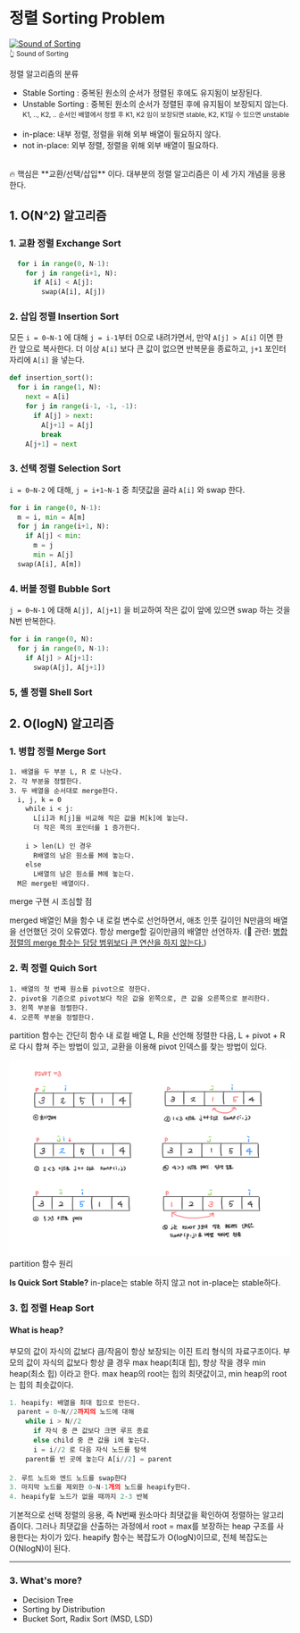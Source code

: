 # 정렬 Sorting Problem


[![Sound of Sorting](http://img.youtube.com/vi/kPRA0W1kECg/0.jpg)](https://youtu.be/kPRA0W1kECg)
<br/>
<small>👆 Sound of Sorting</small>

정렬 알고리즘의 분류

* Stable Sorting : 중복된 원소의 순서가 정렬된 후에도 유지됨이 보장된다.
* Unstable Sorting : 중복된 원소의 순서가 정렬된 후에 유지됨이 보장되지 않는다.
  <small>K1, .., K2, .. 순서인 배열에서 정렬 후 K1, K2 임이 보장되면 stable, K2, K1일 수 있으면 unstable</small>
<br/><br/>
* in-place: 내부 정렬, 정렬을 위해 외부 배열이 필요하지 않다.
* not in-place: 외부 정렬, 정렬을 위해 외부 배열이 필요하다.

<br/>
🔥 핵심은 **교환/선택/삽입** 이다. 대부분의 정렬 알고리즘은 이 세 가지 개념을 응용한다.


## 1. O(N^2) 알고리즘

### 1. 교환 정렬 Exchange Sort
```python
  for i in range(0, N-1):
    for j in range(i+1, N):
      if A[i] < A[j]:
        swap(A[i], A[j])
```
### 2. 삽입 정렬 Insertion Sort
모든 `i = 0~N-1` 에 대해 `j = i-1`부터 0으로 내려가면서, 만약 `A[j] > A[i]` 이면 한 칸 앞으로 복사한다. 더 이상 `A[i]` 보다 큰 값이 없으면 반복문을 종료하고, `j+1` 포인터 자리에 `A[i]` 을 넣는다. 
```python
def insertion_sort():
  for i in range(1, N):
    next = A[i]
    for j in range(i-1, -1, -1):
      if A[j] > next:
        A[j+1] = A[j]
        break
    A[j+1] = next
```

### 3. 선택 정렬 Selection Sort
`i = 0~N-2` 에 대해, `j = i+1~N-1` 중 최댓값을 골라 `A[i]` 와 swap 한다.
```python
for i in range(0, N-1):
  m = i, min = A[m]
  for j in range(i+1, N):
    if A[j] < min:
      m = j
      min = A[j]
  swap(A[i], A[m])
```

### 4. 버블 정렬 Bubble Sort
`j = 0~N-1` 에 대해 `A[j], A[j+1]` 을 비교하여 작은 값이 앞에 있으면 swap 하는 것을 N번 반복한다.
```python
for i in range(0, N):
  for j in range(0, N-1):
    if A[j] > A[j+1]:
      swap(A[j], A[j+1])
```

### 5, 셸 정렬 Shell Sort 

## 2. O(logN) 알고리즘

### 1. 병합 정렬 Merge Sort

```
1. 배열을 두 부분 L, R 로 나눈다.
2. 각 부분을 정렬한다.
3. 두 배열을 순서대로 merge한다.
  i, j, k = 0
    while i < j:
      L[i]과 R[j]을 비교해 작은 값을 M[k]에 놓는다.
      더 작은 쪽의 포인터를 1 증가한다.
      
    i > len(L) 인 경우
      R배열의 남은 원소를 M에 놓는다.
    else
      L배열의 남은 원소를 M에 놓는다.
  M은 merge된 배열이다.
```
merge 구현 시 조심할 점

merged 배열인 M을 함수 내 로컬 변수로 선언하면서, 애초 인풋 길이인 N만큼의 배열을 선언했던 것이 오류였다. 항상 merge할 길이만큼의 배열만 선언하자. (👀 관련:  [병합 정렬의 merge 함수는 담당 범위보다 큰 연산을 하지 않는다.](https://www.acmicpc.net/board/view/109246))

### 2. 퀵 정렬 Quich Sort
```
1. 배열의 첫 번째 원소를 pivot으로 정한다.
2. pivot을 기준으로 pivot보다 작은 값을 왼쪽으로, 큰 값을 오른쪽으로 분리한다.
3. 왼쪽 부분을 정렬한다.
4. 오른쪽 부분을 정렬한다.
```
partition 함수는 간단히 함수 내 로컬 배열 L, R을 선언해 정렬한 다음, L + pivot + R 로 다시 합쳐 주는 방법이 있고, 교환을 이용해 pivot 인덱스를 찾는 방법이 있다.

![partition function](./images/quicksort_partition.jpeg)partition 함수 원리

**Is Quick Sort Stable?** in-place는 stable 하지 않고 not in-place는 stable하다. 


### 3. 힙 정렬 Heap Sort
#### What is heap?
부모의 값이 자식의 값보다 큼/작음이 항상 보장되는 이진 트리 형식의 자료구조이다. 부모의 값이 자식의 값보다 항상 클 경우 max heap(최대 힙), 항상 작을 경우 min heap(최소 힙) 이라고 한다. max heap의 root는 힙의 최댓값이고, min heap의 root는 힙의 최솟값이다.

```python
1. heapify: 배열을 최대 힙으로 만든다.
  parent = 0~N//2까지의 노드에 대해
    while i > N//2
      if 자식 중 큰 값보다 크면 루프 종료
      else child 중 큰 값을 i에 놓는다.
      i = i//2 로 다음 자식 노드를 탐색
    parent를 빈 곳에 놓는다 A[i//2] = parent

2. 루트 노드와 엔드 노드를 swap한다
3. 마지막 노드를 제외한 0~N-1개의 노드를 heapify한다.
4. heapify할 노드가 없을 때까지 2-3 반복
```

기본적으로 선택 정렬의 응용, 즉 N번째 원소마다 최댓값을 확인하여 정렬하는 알고리즘이다. 그러나 최댓값을 산출하는 과정에서 root = max를 보장하는 heap 구조를 사용한다는 차이가 있다. heapify 함수는 복잡도가 O(logN)이므로, 전체 복잡도는 O(NlogN)이 된다.


---
### 3. What's more?
* Decision Tree
* Sorting by Distribution
* Bucket Sort, Radix Sort (MSD, LSD)

